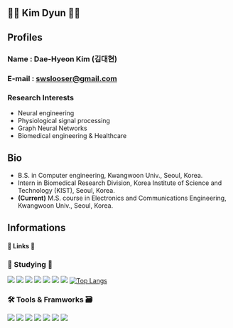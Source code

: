 ## 🙋‍♂️ Kim Dyun 🙋‍♂️

## Profiles
### Name   : Dae-Hyeon Kim (김대현)
### E-mail : swslooser@gmail.com
### Research Interests
* Neural engineering  
* Physiological signal processing  
* Graph Neural Networks  
* Biomedical engineering & Healthcare  

## Bio
* B.S. in Computer engineering, Kwangwoon Univ., Seoul, Korea.
* Intern in Biomedical Research Division, Korea Institute of Science and Technology (KIST), Seoul, Korea.
* **(Current)** M.S. course in Electronics and Communications Engineering,  Kwangwoon Univ., Seoul, Korea.

## Informations
#### 🔗 Links 🔗


### 📝 Studying 📝
<img src="https://img.shields.io/badge/Python-Green?style=round-square"/> <img src="https://img.shields.io/badge/Matlab-ff69b4?style=round-square"/> <img src="https://img.shields.io/badge/C-blueviolet?style=round-square"/> <img src="https://img.shields.io/badge/C++-blue?style=round-square"/> <img src="https://img.shields.io/badge/JavaScript-orange?style=round-square"/> <img src="https://img.shields.io/badge/HTML5-critical?style=round-square"/> <img src="https://img.shields.io/badge/CSS3-lightgrey?style=round-square"/> [![Top Langs](https://github-readme-stats.vercel.app/api/top-langs/?username=anuraghazra&layout=compact)](https://github.com/anuraghazra/github-readme-stats)

### 🛠 Tools & Framworks 🗃
<img src="https://img.shields.io/badge/Pycharm-Green?style=round-square"/> <img src="Matlab://img.shields.io/badge/Matlab-ff69b4?style=round-square"/> <img src="https://img.shields.io/badge/VScode-blueviolet?style=round-square"/> <img src="https://img.shields.io/badge/Pytorch-blue?style=round-square"/> <img src="https://img.shields.io/badge/Tensorflow-orange?style=round-square"/> <img src="https://img.shields.io/badge/Node.js-critical?style=round-square"/> <img src="https://img.shields.io/badge/IntelliJ-lightgrey?style=round-square"/> 





<!--
**KimDyun/KimDyun** is a ✨ _special_ ✨ repository because its `README.md` (this file) appears on your GitHub profile.

Here are some ideas to get you started:

- 🔭 I’m currently working on ...
- 🌱 I’m currently learning ...
- 👯 I’m looking to collaborate on ...
- 🤔 I’m looking for help with ...
- 💬 Ask me about ...
- 📫 How to reach me: ...
- 😄 Pronouns: ...
- ⚡ Fun fact: ...
-->
